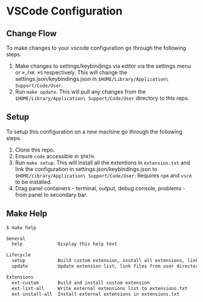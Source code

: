 # VSCode Configuration

## Change Flow
To make changes to your vscode configuration go through the following steps.

1. Make changes to settings/keybindings via editor via the settings menu or `⌘,`/`⌘K ⌘S` respectively. This will change the settings.json/keybindings.json in `$HOME/Library/Application\ Support/Code/User`.
2. Run `make update`. This will pull any changes from the `$HOME/Library/Application\ Support/Code/User` directory to this repo.

## Setup
To setup this configuration on a new machine go through the following steps.

1. Clone this repo.
2. Ensure `code` accessible in `$PATH`.
3. Run `make setup`. This will install all the extentions in `extension.txt` and link the configuration in settings.json/keybindings.json to `$HOME/Library/Application\ Support/Code/User`. Requires `npm` and `vsce` to be installed.
4. Drag panel containers - terminal, output, debug console, problems - from panel to secondary bar.

## Make Help
```txt
$ make help

General
  help             Display this help text

Lifecycle
  setup            Build custom extension, install all extensions, link config files
  update           Update extension list, link files from user directory

Extensions
  ext-custom       Build and install custom extension
  ext-list-all     Write external extensions list to extensions.txt
  ext-install-all  Install external extensions in extensions.txt
```

